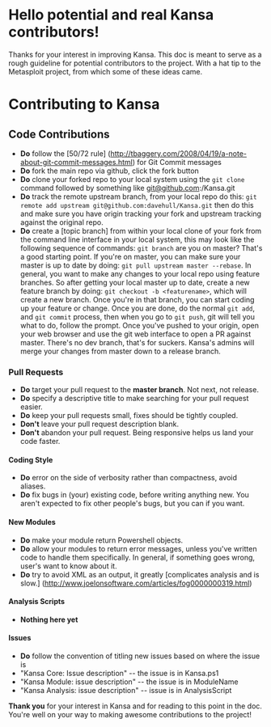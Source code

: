 # Hello potential and real Kansa contributors!

Thanks for your interest in improving Kansa. This doc is meant to 
serve as a rough guideline for potential contributors to the project.
With a hat tip to the Metasploit project, from which some of these
ideas came.

# Contributing to Kansa

## Code Contributions

* **Do** follow the [50/72 rule] 
(http://tbaggery.com/2008/04/19/a-note-about-git-commit-messages.html) 
for Git Commit messages
* **Do** fork the main repo via github, click the fork button
* **Do** clone your forked repo to your local system using the 
`git clone` command followed by something like 
git@github.com:<username>/Kansa.git
* **Do** track the remote upstream branch, from your local repo
do this:
`git remote add upstream git@github.com:davehull/Kansa.git`
then do this and make sure you have origin tracking your fork and
upstream tracking against the original repo.
* **Do** create a [topic branch] from within your local clone of 
your fork from the command line interface in your local system, 
this may look like the following sequence of commands:
`git branch` are you on master? That's a good starting point.
If you're on master, you can make sure your master is up to date by
doing: `git pull upstream master --rebase`. In general, you want to
make any changes to your local repo using feature branches. So after
getting your local master up to date, create a new feature branch by
doing: `git checkout -b <featurename>`, which will create a new
branch. Once you're in that branch, you can start coding up your
feature or change. Once you are done, do the normal `git add`, and
`git commit` process, then when you go to `git push`, git will tell
you what to do, follow the prompt. Once you've pushed to your origin,
open your web browser and use the git web interface to open a PR
against master. There's no dev branch, that's for suckers. Kansa's
admins will merge your changes from master down to a release branch.

### Pull Requests

* **Do** target your pull request to the **master branch**. Not next, not
release.
* **Do** specify a descriptive title to make searching for your pull 
request easier.
* **Do** keep your pull requests small, fixes should be tightly coupled.
* **Don't** leave your pull request description blank.
* **Don't** abandon your pull request. Being responsive helps us land your 
code faster.

#### Coding Style
* **Do** error on the side of verbosity rather than compactness, avoid 
aliases.
* **Do** fix bugs in (your) existing code, before writing anything new.
You aren't expected to fix other people's bugs, but you can if you want.

#### New Modules
* **Do** make your module return Powershell objects.
* **Do** allow your modules to return error messages, unless you've 
written code to handle them specifically. In general, if something 
goes wrong, user's want to know about it.
* **Do** try to avoid XML as an output, it greatly [complicates
analysis and is slow.] (http://www.joelonsoftware.com/articles/fog0000000319.html)

#### Analysis Scripts
* **Nothing here yet**

#### Issues
* **Do** follow the convention of titling new issues based on where the issue is
* "Kansa Core: Issue description" -- the issue is in Kansa.ps1
* "Kansa Module: <ModuleName> issue description" -- the issue is in ModuleName
* "Kansa Analysis: <AnalysisScript> issue description" -- issue is in AnalysisScript

**Thank you** for your interest in Kansa and for reading to this point in the doc.
You're well on your way to making awesome contributions to the project!